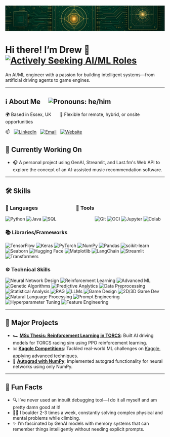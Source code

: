 ![Banner](banner.png)

# Hi there! I’m Drew 👋 &nbsp; [![Actively Seeking AI/ML Roles](https://img.shields.io/badge/Actively%20Seeking-AI%2FML%20Roles-blueviolet?style=flat&logo=target&logoColor=white)](#-connect-with-me)

An AI/ML engineer with a passion for building intelligent systems—from artificial driving agents to game engines.

---

## ℹ️ About Me &nbsp; &nbsp; ![Pronouns: he/him](https://img.shields.io/badge/Pronouns-he%2Fhim-blue)
🌍 Based in Essex, UK &nbsp; &nbsp; &nbsp;
💼 Flexible for remote, hybrid, or onsite opportunities

📫 &nbsp; [![LinkedIn](https://img.shields.io/badge/LinkedIn-0077B5?style=flat&logo=linkedin&logoColor=white)](https://linkedin.com/in/drew-berry) &nbsp; [![Email](https://img.shields.io/badge/Email-D14836?style=flat&logo=gmail&logoColor=white)](mailto:drewberry137@outlook.com) &nbsp; [![Website](https://img.shields.io/badge/Website-F7931E?style=flat)](https://drewberry612.github.io/)

## 🔭 Currently Working On 
- 🎧 A personal project using GenAI, Streamlit, and Last.fm's Web API to explore the concept of an AI-assisted music recommendation software.

---

## 🛠️ Skills 
### 💬 Languages &nbsp; &nbsp; &nbsp; &nbsp; &nbsp; &nbsp; &nbsp; &nbsp; &nbsp; &nbsp; &nbsp; &nbsp; &nbsp; &nbsp; &nbsp; 🔧 Tools
![Python](https://img.shields.io/badge/-Python-FFD43B?style=flat&logo=python&logoColor=3776AB)  ![Java](https://img.shields.io/badge/-Java-ED8B00?style=flat&logo=java&logoColor=white)  ![SQL](https://img.shields.io/badge/-SQL-003B57?style=flat&logo=postgresql&logoColor=white) &nbsp; &nbsp; &nbsp; &nbsp; &nbsp; &nbsp; &nbsp; &nbsp; &nbsp; &nbsp; &nbsp; &nbsp; &nbsp; &nbsp; &nbsp; ![Git](https://img.shields.io/badge/-Git-F05032?style=flat&logo=git&logoColor=white)  ![OCI](https://img.shields.io/badge/-OCI-F80000?style=flat&logo=oracle&logoColor=white)  ![Jupyter](https://img.shields.io/badge/-Jupyter-F37626?style=flat&logo=jupyter&logoColor=white)  ![Colab](https://img.shields.io/badge/-Google%20Colab-F9AB00?style=flat&logo=google-colab&logoColor=white)

### 📚 Libraries/Frameworks
![TensorFlow](https://img.shields.io/badge/-TensorFlow-FF6F00?style=flat&logo=tensorflow&logoColor=white)  ![Keras](https://img.shields.io/badge/-Keras-D00000?style=flat&logo=keras&logoColor=white)  ![PyTorch](https://img.shields.io/badge/-PyTorch-EE4C2C?style=flat&logo=pytorch&logoColor=white)  ![NumPy](https://img.shields.io/badge/-NumPy-013243?style=flat&logo=numpy&logoColor=white)  ![Pandas](https://img.shields.io/badge/-Pandas-150458?style=flat&logo=pandas&logoColor=white)  ![scikit-learn](https://img.shields.io/badge/-scikit--learn-F7931E?style=flat&logo=scikit-learn&logoColor=white)  ![Seaborn](https://img.shields.io/badge/-Seaborn-0D76A9?style=flat&logo=seaborn&logoColor=white)  ![Hugging Face](https://img.shields.io/badge/-Hugging%20Face-4A4A4A?style=flat&logo=huggingface&logoColor=white)  ![Matplotlib](https://img.shields.io/badge/-Matplotlib-11557C?style=flat&logo=matplotlib&logoColor=white)  ![LangChain](https://img.shields.io/badge/-LangChain-1C3C3C?style=flat&logo=langchain&logoColor=white)  ![Streamlit](https://img.shields.io/badge/-Streamlit-FF4B4B?style=flat&logo=streamlit&logoColor=white)  ![Transformers](https://img.shields.io/badge/-Transformers-FF6F61?style=flat&logo=huggingface&logoColor=white)

### ⚙️ Technical Skills
![Neural Network Design](https://img.shields.io/badge/-Neural%20Network%20Design-4B0082?style=flat)  ![Reinforcement Learning](https://img.shields.io/badge/-Reinforcement%20Learning-008B8B?style=flat)  ![Advanced ML](https://img.shields.io/badge/-Advanced%20ML-228B22?style=flat)  ![Genetic Algorithms](https://img.shields.io/badge/-Genetic%20Algorithms-FF4500?style=flat)  ![Predictive Analytics](https://img.shields.io/badge/-Predictive%20Analytics-1E90FF?style=flat)  ![Data Preprocessing](https://img.shields.io/badge/-Data%20Preprocessing-6A5ACD?style=flat)  ![Statistical Analysis](https://img.shields.io/badge/-Statistical%20Analysis-20B2AA?style=flat)  ![RAG](https://img.shields.io/badge/-RAG-FF69B4?style=flat) ![LLMs](https://img.shields.io/badge/-LLMs-8A2BE2?style=flat)  ![Game Design](https://img.shields.io/badge/-Game%20Design-FF6347?style=flat)  ![2D/3D Game Dev](https://img.shields.io/badge/-2D/3D%20Game%20Dev-4682B4?style=flat)  ![Natural Language Processing](https://img.shields.io/badge/-Natural%20Language%20Processing-9370DB?style=flat)  ![Prompt Engineering](https://img.shields.io/badge/-Prompt%20Engineering-3CB371?style=flat)  ![Hyperparameter Tuning](https://img.shields.io/badge/-Hyperparameter%20Tuning-CD5C5C?style=flat)  ![Feature Engineering](https://img.shields.io/badge/-Feature%20Engineering-DA70D6?style=flat)

---

## 🚀 Major Projects 

- 🏎️ **[MSc Thesis: Reinforcement Learning in TORCS](https://github.com/drewberry612/torcs-research)**:  Built AI driving models for TORCS racing sim using PPO reinforcement learning.  
- 📊 **[Kaggle Competitions](https://github.com/drewberry612/kaggle-comps)**:  Tackled real-world ML challenges on [Kaggle](https://kaggle.com/drewberry6), applying advanced techniques.
- 🧠 **[Autograd with NumPy](https://github.com/drewberry612/autograd)**:  Implemented autograd functionality for neural networks using only NumPy.

---

## 🎉 Fun Facts 
- 🔍 I’ve never used an inbuilt debugging tool—I do it all myself and am pretty damn good at it!
- 🧗‍♂️ I boulder 2-3 times a week, constantly solving complex physical and mental problems while climbing.
- ✨ I’m fascinated by GenAI models with memory systems that can remember things intelligently without needing explicit prompts.

<!--
---

## 📈 GitHub Stats 


![Top Languages](https://github-readme-stats.vercel.app/api/top-langs/?username=drewberry612&layout=compact&theme=radical)

![Visitors](https://komarev.com/ghpvc/?username=drewberry612&color=blue)

---
-->
